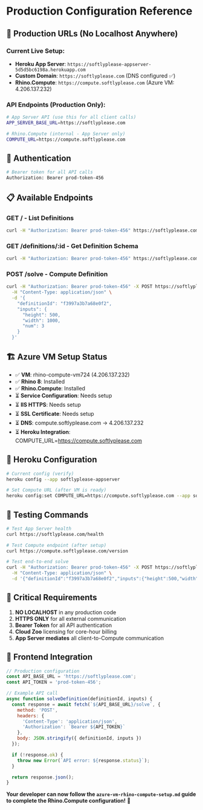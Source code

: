 # Production Configuration Reference

## 🎯 **Production URLs (No Localhost Anywhere)**

### **Current Live Setup:**
- **Heroku App Server**: `https://softlyplease-appserver-5d5d5bc6198a.herokuapp.com`
- **Custom Domain**: `https://softlyplease.com` (DNS configured ✅)
- **Rhino.Compute**: `https://compute.softlyplease.com` (Azure VM: 4.206.137.232)

### **API Endpoints (Production Only):**
```bash
# App Server API (use this for all client calls)
APP_SERVER_BASE_URL=https://softlyplease.com

# Rhino.Compute (internal - App Server only)
COMPUTE_URL=https://compute.softlyplease.com
```

## 🔑 **Authentication**
```bash
# Bearer token for all API calls
Authorization: Bearer prod-token-456
```

## 📋 **Available Endpoints**

### **GET /** - List Definitions
```bash
curl -H "Authorization: Bearer prod-token-456" https://softlyplease.com/
```

### **GET /definitions/:id** - Get Definition Schema
```bash
curl -H "Authorization: Bearer prod-token-456" https://softlyplease.com/definitions/f3997a3b7a68e0f2
```

### **POST /solve** - Compute Definition
```bash
curl -H "Authorization: Bearer prod-token-456" -X POST https://softlyplease.com/solve \
  -H "Content-Type: application/json" \
  -d '{
    "definitionId": "f3997a3b7a68e0f2",
    "inputs": {
      "height": 500,
      "width": 1000,
      "num": 3
    }
  }'
```

## 🏗️ **Azure VM Setup Status**

- ✅ **VM**: rhino-compute-vm724 (4.206.137.232)
- ✅ **Rhino 8**: Installed
- ✅ **Rhino.Compute**: Installed
- ⏳ **Service Configuration**: Needs setup
- ⏳ **IIS HTTPS**: Needs setup
- ⏳ **SSL Certificate**: Needs setup
- ⏳ **DNS**: compute.softlyplease.com → 4.206.137.232
- ⏳ **Heroku Integration**: COMPUTE_URL=https://compute.softlyplease.com

## 🔧 **Heroku Configuration**

```bash
# Current config (verify)
heroku config --app softlyplease-appserver

# Set Compute URL (after VM is ready)
heroku config:set COMPUTE_URL=https://compute.softlyplease.com --app softlyplease-appserver
```

## 🧪 **Testing Commands**

```bash
# Test App Server health
curl https://softlyplease.com/health

# Test Compute endpoint (after setup)
curl https://compute.softlyplease.com/version

# Test end-to-end solve
curl -H "Authorization: Bearer prod-token-456" -X POST https://softlyplease.com/solve \
  -H "Content-Type: application/json" \
  -d '{"definitionId":"f3997a3b7a68e0f2","inputs":{"height":500,"width":1000,"num":3}}'
```

## 🚨 **Critical Requirements**

1. **NO LOCALHOST** in any production code
2. **HTTPS ONLY** for all external communication
3. **Bearer Token** for all API authentication
4. **Cloud Zoo** licensing for core-hour billing
5. **App Server mediates** all client-to-Compute communication

## 📝 **Frontend Integration**

```javascript
// Production configuration
const API_BASE_URL = 'https://softlyplease.com';
const API_TOKEN = 'prod-token-456';

// Example API call
async function solveDefinition(definitionId, inputs) {
  const response = await fetch(`${API_BASE_URL}/solve`, {
    method: 'POST',
    headers: {
      'Content-Type': 'application/json',
      'Authorization': `Bearer ${API_TOKEN}`
    },
    body: JSON.stringify({ definitionId, inputs })
  });

  if (!response.ok) {
    throw new Error(`API error: ${response.status}`);
  }

  return response.json();
}
```

**Your developer can now follow the `azure-vm-rhino-compute-setup.md` guide to complete the Rhino.Compute configuration!** 🚀
